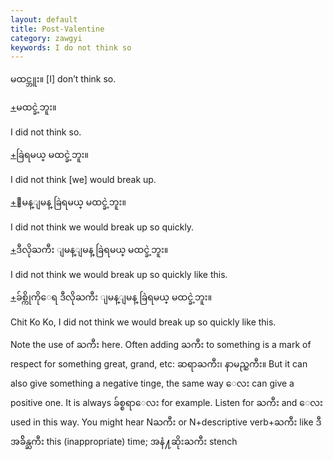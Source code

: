 ```yaml
---
layout: default
title: Post-Valentine
category: zawgyi
keywords: I do not think so
---
```


<p><span class='zawgyi'>မထင္ဘူး။</span>   [I] don’t think so.</p>
<p class="hide-trigger"><a href='#'>+</a><span class='zawgyi'>မထင္ခဲ့ဘူး။</span></p>
<p class='hide-this'>I did not think so.</p>

<p class="hide-trigger"><a href='#'>+</a><span class='zawgyi'>ခြဲရမယ္ မထင္ခဲ့ဘူး။</span></p>
<p class='hide-this'>I did not think [we] would break up.</p>

<p class="hide-trigger"><a href='#'>+</a><span class='zawgyi'>ျမန္ျမန္ ခြဲရမယ္ မထင္ခဲ့ဘူး။</span></p>
<p class='hide-this'>I did not think we would break up so quickly.</p>

<p class="hide-trigger"><a href='#'>+</a><span class='zawgyi'>ဒီလိုႀကီး ျမန္ျမန္ ခြဲရမယ္ မထင္ခဲ့ဘူး။</span></p>
<p class='hide-this'>I did not think we would break up so quickly like this.</p>

<p class="hide-trigger"><a href='#'>+</a><span class='zawgyi'>ခ်စ္ကိုကိုေရ ဒီလိုႀကီး ျမန္ျမန္ ခြဲရမယ္ မထင္ခဲ့ဘူး။</span></p>
<p class='hide-this'>Chit Ko Ko, I did not think we would break up so quickly like this.</p>

<p>Note the use of <span class='zawgyi'>ႀကီး</span> here. Often adding <span class='mm3'>ႀကီး</span> to something is a mark of respect for something great, grand, etc: <span class='mm3'>ဆရာႀကီး၊ နာမည္ႀကီး။</span> But it can also give something a negative tinge, the same way <span class='mm3'>ေလး</span> can give a positive one. It is always <span class='mm3'>ခ်စ္စရာေလး</span> for example. Listen for <span class='mm3'>ႀကီး</span> and <span class='mm3'>ေလး</span> used in this way. You might hear N<span class='mm3'>ႀကီး</span> or N+descriptive verb+<span class='mm3'>ႀကီး</span> like <span class='mm3'>ဒီအခ်ိန္ႀကီး</span> this (inappropriate) time; <span class='mm3'>အနံ႔ဆိုးႀကီး</span> stench</p>
